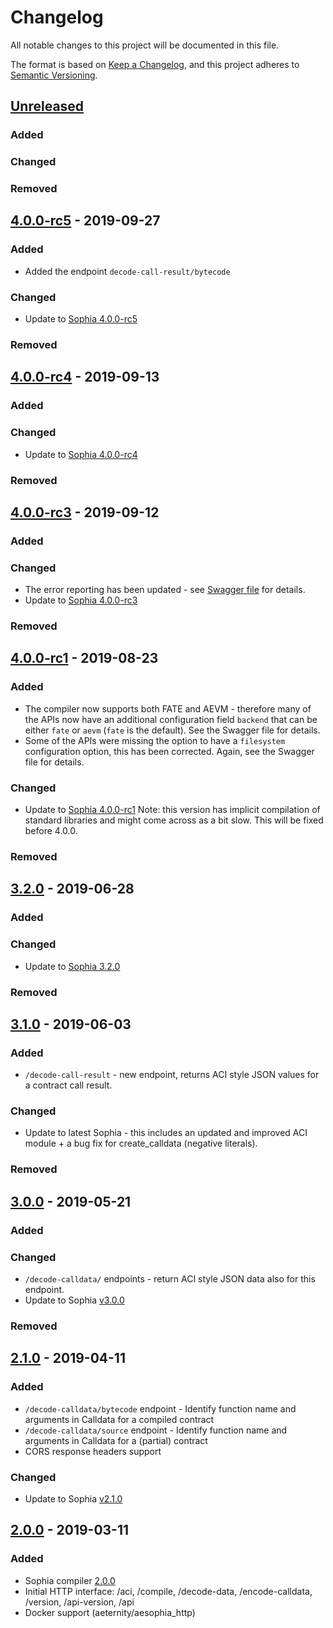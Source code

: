 # Changelog
All notable changes to this project will be documented in this file.

The format is based on [Keep a Changelog](https://keepachangelog.com/en/1.0.0/),
and this project adheres to [Semantic Versioning](https://semver.org/spec/v2.0.0.html).

## [Unreleased]
### Added
### Changed
### Removed

## [4.0.0-rc5] - 2019-09-27
### Added
- Added the endpoint `decode-call-result/bytecode`
### Changed
- Update to [Sophia 4.0.0-rc5](https://github.com/aeternity/aesophia/blob/master/CHANGELOG.md#400-rc5---2019-09-27)
### Removed

## [4.0.0-rc4] - 2019-09-13
### Added
### Changed
- Update to [Sophia 4.0.0-rc4](https://github.com/aeternity/aesophia/blob/master/CHANGELOG.md#400-rc4---2019-09-13)
### Removed

## [4.0.0-rc3] - 2019-09-12
### Added
### Changed
- The error reporting has been updated - see [Swagger file](https://github.com/aeternity/aesophia_http/blob/master/config/swagger.yaml)
  for details.
- Update to [Sophia 4.0.0-rc3](https://github.com/aeternity/aesophia/blob/master/CHANGELOG.md#400-rc3---2019-09-12)
### Removed

## [4.0.0-rc1] - 2019-08-23
### Added
- The compiler now supports both FATE and AEVM - therefore many of the APIs now have an
  additional configuration field `backend` that can be either `fate` or `aevm` (`fate` is
  the default). See the Swagger file for details.
- Some of the APIs were missing the option to have a `filesystem` configuration option,
  this has been corrected. Again, see the Swagger file for details.
### Changed
- Update to [Sophia 4.0.0-rc1](https://github.com/aeternity/aesophia/blob/master/CHANGELOG.md#400-rc1---2019-08-22)
  Note: this version has implicit compilation of standard libraries and might come across
  as a bit slow. This will be fixed before 4.0.0.
### Removed

## [3.2.0] - 2019-06-28
### Added
### Changed
- Update to [Sophia 3.2.0](https://github.com/aeternity/aesophia/blob/master/CHANGELOG.md#320---2019-06-28)
### Removed

## [3.1.0] - 2019-06-03
### Added
- `/decode-call-result` - new endpoint, returns ACI style JSON values for a contract
  call result.
### Changed
- Update to latest Sophia - this includes an updated and improved ACI module +
  a bug fix for create_calldata (negative literals).
### Removed

## [3.0.0] - 2019-05-21
### Added
### Changed
- `/decode-calldata/` endpoints - return ACI style JSON data also for this endpoint.
- Update to Sophia [v3.0.0](https://github.com/aeternity/aesophia/releases/tag/v3.0.0)
### Removed

## [2.1.0] - 2019-04-11
### Added
- `/decode-calldata/bytecode` endpoint - Identify function name and arguments in Calldata for a compiled contract
- `/decode-calldata/source` endpoint - Identify function name and arguments in Calldata for a (partial) contract
- CORS response headers support

### Changed
- Update to Sophia [v2.1.0](https://github.com/aeternity/aesophia/releases/tag/v2.1.0)


## [2.0.0] - 2019-03-11
### Added
- Sophia compiler [2.0.0](https://github.com/aeternity/aesophia/releases/tag/v2.0.0)
- Initial HTTP interface: /aci, /compile, /decode-data, /encode-calldata, /version, /api-version, /api
- Docker support (aeternity/aesophia_http)

[Unreleased]: https://github.com/aeternity/aesophia_http/compare/v4.0.0-rc5...HEAD
[4.0.0-rc5]: https://github.com/aeternity/aesophia_http/compare/v4.0.0-rc4...v4.0.0-rc5
[4.0.0-rc4]: https://github.com/aeternity/aesophia_http/compare/v4.0.0-rc3...v4.0.0-rc4
[4.0.0-rc3]: https://github.com/aeternity/aesophia_http/compare/v4.0.0-rc1...v4.0.0-rc3
[4.0.0-rc1]: https://github.com/aeternity/aesophia_http/compare/v3.2.0...v4.0.0-rc1
[3.2.0]: https://github.com/aeternity/aesophia_http/compare/v3.1.0...v3.2.0
[3.1.0]: https://github.com/aeternity/aesophia_http/compare/v3.0.0...v3.1.0
[3.0.0]: https://github.com/aeternity/aesophia_http/compare/v2.1.0...v3.0.0
[2.1.0]: https://github.com/aeternity/aesophia_http/compare/v2.0.0...v2.1.0
[2.0.0]: https://github.com/aeternity/aesophia_http/releases/tag/v2.0.0
